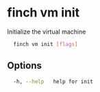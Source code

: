 # finch vm init

Initialize the virtual machine

```bash
  finch vm init [flags]
```

## Options

```bash
  -h, --help   help for init
```
